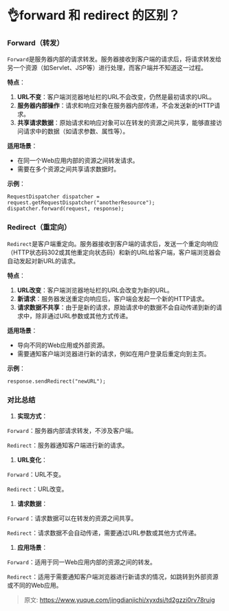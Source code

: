 # 👌forward 和 redirect 的区别？

### Forward（转发）
`Forward`是服务器内部的请求转发。服务器接收到客户端的请求后，将请求转发给另一个资源（如Servlet、JSP等）进行处理，而客户端并不知道这一过程。

**特点**：

1. **URL不变**：客户端浏览器地址栏的URL不会改变，仍然是最初请求的URL。
2. **服务器内部操作**：请求和响应对象在服务器内部传递，不会发送新的HTTP请求。
3. **共享请求数据**：原始请求和响应对象可以在转发的资源之间共享，能够直接访问请求中的数据（如请求参数、属性等）。

**适用场景**：

+ 在同一个Web应用内部的资源之间转发请求。
+ 需要在多个资源之间共享请求数据时。

**示例**：

```plain
RequestDispatcher dispatcher = request.getRequestDispatcher("anotherResource");
dispatcher.forward(request, response);
```

### Redirect（重定向）
`Redirect`是客户端重定向。服务器接收到客户端的请求后，发送一个重定向响应（HTTP状态码302或其他重定向状态码）和新的URL给客户端，客户端浏览器会自动发起对新URL的请求。

**特点**：

1. **URL改变**：客户端浏览器地址栏的URL会改变为新的URL。
2. **新请求**：服务器发送重定向响应后，客户端会发起一个新的HTTP请求。
3. **请求数据不共享**：由于是新的请求，原始请求中的数据不会自动传递到新的请求中，除非通过URL参数或其他方式传递。

**适用场景**：

+ 导向不同的Web应用或外部资源。
+ 需要通知客户端浏览器进行新的请求，例如在用户登录后重定向到主页。

**示例**：

```plain
response.sendRedirect("newURL");
```

### 对比总结
1. **实现方式**：

`Forward`：服务器内部请求转发，不涉及客户端。

`Redirect`：服务器通知客户端进行新的请求。

1. **URL变化**：

`Forward`：URL不变。

`Redirect`：URL改变。

1. **请求数据**：

`Forward`：请求数据可以在转发的资源之间共享。

`Redirect`：请求数据不会自动传递，需要通过URL参数或其他方式传递。

1. **应用场景**：

`Forward`：适用于同一Web应用内部的资源之间的转发。

`Redirect`：适用于需要通知客户端浏览器进行新请求的情况，如跳转到外部资源或不同的Web应用。



> 原文: <https://www.yuque.com/jingdianjichi/xyxdsi/td2gzzi0rv78ruig>